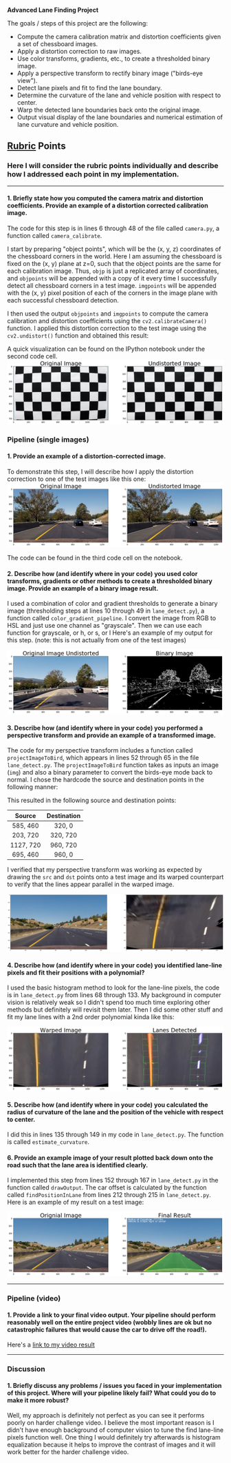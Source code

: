 **Advanced Lane Finding Project**

The goals / steps of this project are the following:

* Compute the camera calibration matrix and distortion coefficients given a set of chessboard images.
* Apply a distortion correction to raw images.
* Use color transforms, gradients, etc., to create a thresholded binary image.
* Apply a perspective transform to rectify binary image ("birds-eye view").
* Detect lane pixels and fit to find the lane boundary.
* Determine the curvature of the lane and vehicle position with respect to center.
* Warp the detected lane boundaries back onto the original image.
* Output visual display of the lane boundaries and numerical estimation of lane curvature and vehicle position.

[//]: # (Image References)

[image1]: ./examples/undistort_output.png "Undistorted"
[image2]: ./test_images/test1.jpg "Road Transformed"
[image3]: ./examples/binary_combo_example.jpg "Binary Example"
[image4]: ./examples/warped_straight_lines.jpg "Warp Example"
[image5]: ./examples/color_fit_lines.png "Fit Visual"
[image6]: ./examples/example_output.jpg "Output"
[video1]: ./project_video.mp4 "Video"

## [Rubric](https://review.udacity.com/#!/rubrics/571/view) Points
### Here I will consider the rubric points individually and describe how I addressed each point in my implementation.  

---
#### 1. Briefly state how you computed the camera matrix and distortion coefficients. Provide an example of a distortion corrected calibration image.

The code for this step is in lines 6 through 48 of the file called `camera.py`, a function called `camera_calibrate`.  

I start by preparing "object points", which will be the (x, y, z) coordinates of the chessboard corners in the world. Here I am assuming the chessboard is fixed on the (x, y) plane at z=0, such that the object points are the same for each calibration image.  Thus, `objp` is just a replicated array of coordinates, and `objpoints` will be appended with a copy of it every time I successfully detect all chessboard corners in a test image.  `imgpoints` will be appended with the (x, y) pixel position of each of the corners in the image plane with each successful chessboard detection.  

I then used the output `objpoints` and `imgpoints` to compute the camera calibration and distortion coefficients using the `cv2.calibrateCamera()` function.  I applied this distortion correction to the test image using the `cv2.undistort()` function and obtained this result:

A quick visualization can be found on the IPython notebook under the second code cell.
![alt text](camera_cal_output/undist_calibration1.png)


### Pipeline (single images)

#### 1. Provide an example of a distortion-corrected image.
To demonstrate this step, I will describe how I apply the distortion correction to one of the test images like this one:
![alt text](test_images_output/test1_undistort.png)

The code can be found in the third code cell on the notebook.

#### 2. Describe how (and identify where in your code) you used color transforms, gradients or other methods to create a thresholded binary image.  Provide an example of a binary image result.
I used a combination of color and gradient thresholds to generate a binary image (thresholding steps at lines 10 through 49 in `lane_detect.py`), a function called `color_gradient_pipeline`. I convert the image from RGB to HSL and just use one channel as "grayscale". Then we can use each function for grayscale, or h, or s, or l Here's an example of my output for this step.  (note: this is not actually from one of the test images)

![alt text](test_images_output/test1_binary.png)

#### 3. Describe how (and identify where in your code) you performed a perspective transform and provide an example of a transformed image.

The code for my perspective transform includes a function called `projectImageToBird`, which appears in lines 52 through 65 in the file `lane_detect.py`. The `projectImageToBird` function takes as inputs an image (`img`) and also a binary parameter to convert the birds-eye mode back to normal.  I chose the hardcode the source and destination points in the following manner:

This resulted in the following source and destination points:

| Source        | Destination   |
|:-------------:|:-------------:|
| 585, 460      | 320, 0        |
| 203, 720      | 320, 720      |
| 1127, 720     | 960, 720      |
| 695, 460      | 960, 0        |

I verified that my perspective transform was working as expected by drawing the `src` and `dst` points onto a test image and its warped counterpart to verify that the lines appear parallel in the warped image.

![alt text](test_images_output/bird_eye.png)

#### 4. Describe how (and identify where in your code) you identified lane-line pixels and fit their positions with a polynomial?

I used the basic histogram method to look for the lane-line pixels, the code is in `lane_detect.py` from lines 68 through 133. My background in computer vision is relatively weak so I didn't spend too much time exploring other methods but definitely will revisit them later.
Then I did some other stuff and fit my lane lines with a 2nd order polynomial kinda like this:

![alt text][image5]

#### 5. Describe how (and identify where in your code) you calculated the radius of curvature of the lane and the position of the vehicle with respect to center.

I did this in lines 135 through 149 in my code in `lane_detect.py`. The function is called `estimate_curvature`.

#### 6. Provide an example image of your result plotted back down onto the road such that the lane area is identified clearly.

I implemented this step from lines 152 through 167 in `lane_detect.py` in the function called `drawOutput`. The car offset is calculated by the function called `findPositionInLane` from lines 212 through 215 in `lane_detect.py`. Here is an example of my result on a test image:

![alt text](test_images_output/final_output.png)

---

### Pipeline (video)

#### 1. Provide a link to your final video output.  Your pipeline should perform reasonably well on the entire project video (wobbly lines are ok but no catastrophic failures that would cause the car to drive off the road!).

Here's a [link to my video result](./project_video_output.mp4)

---

### Discussion

#### 1. Briefly discuss any problems / issues you faced in your implementation of this project.  Where will your pipeline likely fail?  What could you do to make it more robust?

Well, my approach is definitely not perfect as you can see it performs poorly on harder challenge video. I believe the most important reason is I didn't have enough background of computer vision to tune the find lane-line pixels function well. One thing I would definitely try afterwards is histogram equalization because it helps to improve the contrast of images and it will work better for the harder challenge video.
